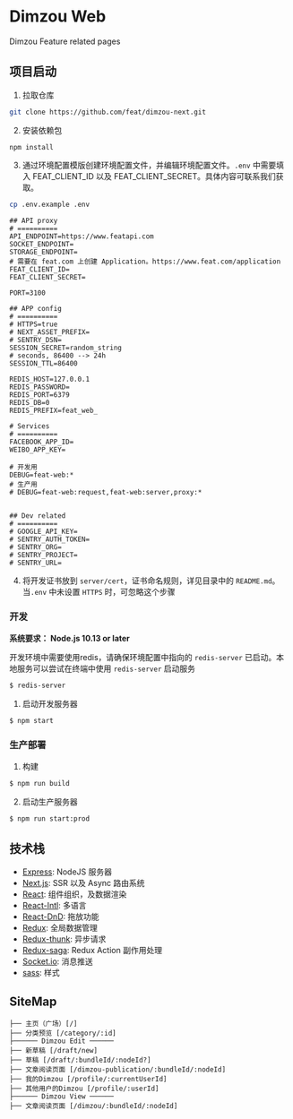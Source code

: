 # Dimzou Web

Dimzou Feature related pages

## 项目启动

1. 拉取仓库

  ```bash
  git clone https://github.com/feat/dimzou-next.git
  ```

2. 安装依赖包

  ```
  npm install
  ```

3. 通过环境配置模版创建环境配置文件，并编辑环境配置文件。`.env` 中需要填入 FEAT_CLIENT_ID 以及 FEAT_CLIENT_SECRET。具体内容可联系我们获取。

  ```bash
  cp .env.example .env
  ```

  ```
  ## API proxy
  # ==========
  API_ENDPOINT=https://www.featapi.com
  SOCKET_ENDPOINT=
  STORAGE_ENDPOINT=
  # 需要在 feat.com 上创建 Application。https://www.feat.com/application
  FEAT_CLIENT_ID=
  FEAT_CLIENT_SECRET=

  PORT=3100

  ## APP config
  # ==========
  # HTTPS=true
  # NEXT_ASSET_PREFIX=
  # SENTRY_DSN=
  SESSION_SECRET=random_string
  # seconds, 86400 --> 24h
  SESSION_TTL=86400

  REDIS_HOST=127.0.0.1
  REDIS_PASSWORD=
  REDIS_PORT=6379
  REDIS_DB=0
  REDIS_PREFIX=feat_web_

  # Services
  # ==========
  FACEBOOK_APP_ID=
  WEIBO_APP_KEY=

  # 开发用
  DEBUG=feat-web:*
  # 生产用
  # DEBUG=feat-web:request,feat-web:server,proxy:*


  ## Dev related
  # ==========
  # GOOGLE_API_KEY=
  # SENTRY_AUTH_TOKEN=
  # SENTRY_ORG=
  # SENTRY_PROJECT=
  # SENTRY_URL=

  ```

4. 将开发证书放到 `server/cert`，证书命名规则，详见目录中的 `README.md`。当`.env` 中未设置 `HTTPS` 时，可忽略这个步骤

### 开发

**系统要求： Node.js 10.13 or later**

开发环境中需要使用redis，请确保环境配置中指向的 `redis-server` 已启动。本地服务可以尝试在终端中使用 `redis-server` 启动服务

```bash
$ redis-server
```

1. 启动开发服务器

  ```bash
  $ npm start
  ```

### 生产部署

1. 构建

  ```bash
  $ npm run build
  ```

2. 启动生产服务器

  ```bash
  $ npm run start:prod
  ```

## 技术栈

- [Express](https://expressjs.com/en/api.html): NodeJS 服务器
- [Next.js](https://nextjs.org/): SSR 以及 Async 路由系统
- [React](https://reactjs.org/): 组件组织，及数据渲染
- [React-Intl](https://formatjs.io/docs/react-intl/): 多语言
- [React-DnD](https://react-dnd.github.io/react-dnd/): 拖放功能
- [Redux](https://redux.js.org/): 全局数据管理
- [Redux-thunk](https://github.com/reduxjs/redux-thunk): 异步请求
- [Redux-saga](https://redux-saga.js.org/): Redux Action 副作用处理
- [Socket.io](https://socket.io/): 消息推送
- [sass](https://sass-lang.com/): 样式

## SiteMap

```
├── 主页（广场）[/]
├── 分类预览 [/category/:id]
├────── Dimzou Edit ──────
├── 新草稿 [/draft/new]
├── 草稿 [/draft/:bundleId/:nodeId?]
├── 文章阅读页面 [/dimzou-publication/:bundleId/:nodeId]
├── 我的Dimzou [/profile/:currentUserId]
├── 其他用户的Dimzou [/profile/:userId]
├────── Dimzou View ──────
├── 文章阅读页面 [/dimzou/:bundleId/:nodeId]
```
